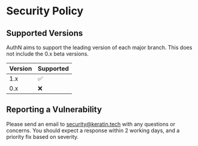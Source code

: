 # Security Policy

## Supported Versions

AuthN aims to support the leading version of each major branch. This does not include the 0.x beta versions.

| Version | Supported          |
| ------- | ------------------ |
| 1.x     | :white_check_mark: |
| 0.x     | :x:                |

## Reporting a Vulnerability

Please send an email to security@keratin.tech with any questions or concerns. You should expect a response
within 2 working days, and a priority fix based on severity.
